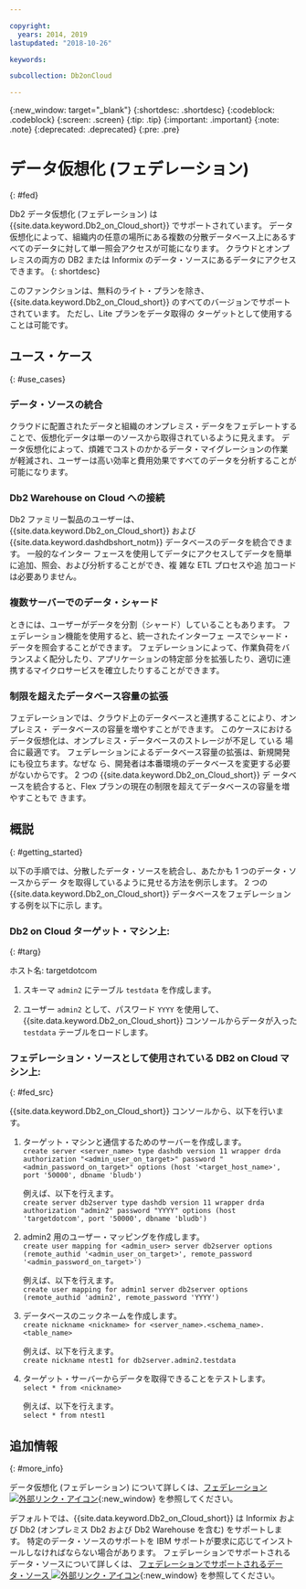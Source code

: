 ```yaml
---

copyright:
  years: 2014, 2019
lastupdated: "2018-10-26"

keywords: 

subcollection: Db2onCloud

---
```


<!-- Attribute definitions --> 
{:new_window: target="_blank"}
{:shortdesc: .shortdesc}
{:codeblock: .codeblock}
{:screen: .screen}
{:tip: .tip}
{:important: .important}
{:note: .note}
{:deprecated: .deprecated}
{:pre: .pre}

# データ仮想化 (フェデレーション)
{: #fed}

Db2 データ仮想化 (フェデレーション) は {{site.data.keyword.Db2_on_Cloud_short}} でサポートされています。 データ仮想化によって、組織内の任意の場所にある複数の分散データベース上にあるすべてのデータに対して単一照会アクセスが可能になります。 クラウドとオンプレミスの両方の DB2 または Informix のデータ・ソースにあるデータにアクセスできます。 
{: shortdesc}

このファンクションは、無料のライト・プランを除き、{{site.data.keyword.Db2_on_Cloud_short}} のすべてのバージョンでサポートされています。 ただし、Lite プランをデータ取得の
ターゲットとして使用することは可能です。

## ユース・ケース
{: #use_cases}

### データ・ソースの統合

クラウドに配置されたデータと組織のオンプレミス・データをフェデレートすることで、仮想化データは単一のソースから取得されているように見えます。 データ仮想化によって、煩雑でコストのかかるデータ・マイグレーションの作業
が軽減され、ユーザーは高い効率と費用効果ですべてのデータを分析することが可能になります。

<!-- A company may have started their operations with an on-premises Db2 server. As cloud technology becomes more widespread and companies start to operate on cloud in a cost-effective fashion, there will be continued Cloud growth. However, the organization’s data on both sources remain as a critical component to their decision-making processes. By way of example, a client operating in retail industry needs to be able to access all data, say customer information, to run further analysis on their customers’ consumption behaviors. They need to be able to identify customers, match their records on cloud with already existing ones from an on-premises database and compose them as if the data is being retrieved from a single source. Federation capability here prevents the burdensome data migration process and allows the user to access the data without moving the data.

located in the cloud and on-premises -->

### Db2 Warehouse on Cloud への接続

Db2 ファミリー製品のユーザーは、
{{site.data.keyword.Db2_on_Cloud_short}} および
{{site.data.keyword.dashdbshort_notm}} データベースのデータを統合できます。 一般的なインター
フェースを使用してデータにアクセスしてデータを簡単に追加、照会、および分析することができ、複
雑な ETL プロセスや追
加コードは必要ありません。

<!-- Db2 family users would now be able to federate data between Db2 on Cloud and Db2 Warehouse on Cloud. By being provided a common interface for accessing the data, a user can now easily add or query data from or to the Warehouse without complex ETL processes or any additional code. -->

### 複数サーバーでのデータ・シャード

ときには、ユーザーがデータを分割（シャード）していることもあります。 フェデレーション機能を使用すると、統一されたインターフェ
ースでシャード・データを照会することができます。 フェデレーションによって、作業負荷をバランスよく配分したり、アプリケーションの特定部
分を拡張したり、適切に連携するマイクロサービスを確立したりすることができます。 

<!-- At times, users may choose to partition (shard). With federation capabilities, data can be queried with a unified interface and this lets the user better balance the workload, scale specific parts of an app or create microservices that work together. -->

### 制限を超えたデータベース容量の拡張

フェデレーションでは、クラウド上のデータベースと連携することにより、オンプレミス・
データベースの容量を増やすことができます。 このケースにおけるデータ仮想化は、オンプレミス・データベースのストレージが不足し
ている
場合に最適です。 フェデレーションによるデータベース容量の拡張は、新規開発にも役立ちます。なぜな
ら、開発者は本番環境のデータベースを変更する必要がないからです。 2 つの {{site.data.keyword.Db2_on_Cloud_short}} デ
ータベースを統合すると、Flex プランの現在の制限を超えてデータベースの容量を増やすこともで
きます。

<!-- By using federation, users can increase capacity of an on premises database by federating to or from the cloud. This is a great option if your on premises database is running out of storage. Increased capacity will also be useful for new development as our users no longer need to change a database in production. You can also use this feature to federate between two Db2 on Cloud databases to increase the capacity beyond the current limits of the Flex plan. -->

## 概説
{: #getting_started}

以下の手順では、分散したデータ・ソースを統合し、あたかも 1 つのデータ・ソースからデー
タを取得しているように見せる方法を例示します。 2 つの
{{site.data.keyword.Db2_on_Cloud_short}} データベースをフェデレーションする例を以下に示し
ます。

### Db2 on Cloud ターゲット・マシン上:
{: #targ}

ホスト名: targetdotcom

1. スキーマ `admin2` にテーブル `testdata` を作成します。

2. ユーザー `admin2` として、パスワード `YYYY` を使用して、{{site.data.keyword.Db2_on_Cloud_short}} コンソールからデータが入った `testdata` テーブルをロードします。

<!-- ### On a client machine of the target

1. Catalog the target machine:<br/>
   `db2 catalog tcpip node <node_name> remote <host_name> server 50000`<br/>

   For example:<br/>
   `db2 catalog tcpip node fedS remote targetdotcom server 50000`

2. Catalog the database on fedS:<br/>
   `db2 catalog db bludb as <db_name> at node <node_name>`

   For example:<br/>
   `db2 catalog db bludb as srcdb at node fedS`

3. Connect to the database on fedS:<br/>
   `db2 connect to <catalog_db_name> user <admin_user> using '<admin_password>'`

   For example:<br/>
   `db2 connect to srcdb user 'admin1' with password 'XXXX'`

4. Create a wrapper on fedS:<br/>
   `db2 "create wrapper drda"`

5. Create a server to talk to the target machine:<br/>
   `db2 "create server <server_name> type dashdb version 11 wrapper drda authorization \"<admin_user_on_target>\" password \"<admin_password_on_target>\" options (host '<target_host_name>', port '50000', dbname 'bludb')"`

   For example:<br/>
   `db2 "create server db2server type dashdb version 11 wrapper drda authorization \"admin2\" password \"YYYY\" options (host 'targetdotcom', port '50000', dbname 'bludb')"`

6. Create the user mapping for admin2:<br/>
   `db2 "create user mapping for <admin_user> server db2server options (remote_authid '<admin_user_on_target>', remote_password '<admin_password_on_target>')"`

   For example:<br/>
   `db2 "create user mapping for admin1 server db2server options (remote_authid 'admin2', remote_password 'YYYY')"`

7. Create a nickname for the database:<br/>
   `db2 -v "create nickname <nickname> for <server_name>.<schema_name>.<table_name>"`

   For example:<br/>
   `db2 -v "create nickname ntest1 for db2server.admin2.testdata"`

### On the Db2 on Cloud source machine

1. Test that you can pull data from the target server:<br/>
   `db2 "select * from <nickname>"`

   For example:<br/>
   `db2 "select * from ntest1"`
-->

### フェデレーション・ソースとして使用されている DB2 on Cloud マシン上:
{: #fed_src}

{{site.data.keyword.Db2_on_Cloud_short}} コンソールから、以下を行います。

1. ターゲット・マシンと通信するためのサーバーを作成します。<br/>
   `create server <server_name> type dashdb version 11 wrapper drda authorization "<admin_user_on_target>" password "<admin_password_on_target>" options (host '<target_host_name>', port '50000', dbname 'bludb')`

   例えば、以下を行えます。<br/>
   `create server db2server type dashdb version 11 wrapper drda authorization "admin2" password "YYYY" options (host 'targetdotcom', port '50000', dbname 'bludb')`

2. admin2 用のユーザー・マッピングを作成します。<br/>
   `create user mapping for <admin_user> server db2server options (remote_authid '<admin_user_on_target>', remote_password '<admin_password_on_target>')`

   例えば、以下を行えます。<br/>
   `create user mapping for admin1 server db2server options (remote_authid 'admin2', remote_password 'YYYY')`

3. データベースのニックネームを作成します。<br/>
   `create nickname <nickname> for <server_name>.<schema_name>.<table_name>`

   例えば、以下を行えます。<br/>
   `create nickname ntest1 for db2server.admin2.testdata`

4. ターゲット・サーバーからデータを取得できることをテストします。<br/>
   `select * from <nickname>`

   例えば、以下を行えます。<br/>
   `select * from ntest1`

## 追加情報
{: #more_info}

データ仮想化 (フェデレーション) について詳しくは、[フェデレーション ![外部リンク・アイコン](../../icons/launch-glyph.svg "外部リンク・アイコン")](https://www.ibm.com/support/knowledgecenter/SS6NHC/com.ibm.swg.im.dashdb.doc/fcontainer.html){:new_window} を参照してください。


デフォルトでは、{{site.data.keyword.Db2_on_Cloud_short}} は Informix および Db2 (オンプレミス Db2 および Db2 Warehouse を含む) をサポートします。 特定のデータ・ソースのサポートを IBM サポートが要求に応じてインストールしなければならない場合があります。 フェデレーションでサポートされるデータ・ソースについて詳しくは、
[フェデレーションでサポートされるデータ・ソース ![外部リンク・アイコン](../../icons/launch-glyph.svg "外部リンク・アイコン")](https://www.ibm.com/support/docview.wss?uid=swg27050561){:new_window} を参照してください。

